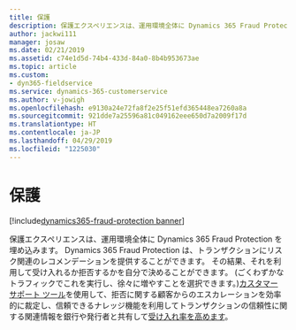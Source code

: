 ```yaml
---
title: 保護
description: 保護エクスペリエンスは、運用環境全体に Dynamics 365 Fraud Protection を埋め込みます。
author: jackwi111
manager: josaw
ms.date: 02/21/2019
ms.assetid: c74e1d5d-74b4-433d-84a0-8b4b953673ae
ms.topic: article
ms.custom:
- dyn365-fieldservice
ms.service: dynamics-365-customerservice
ms.author: v-jowigh
ms.openlocfilehash: e9130a24e72fa8f2e25f51efd365448ea7260a8a
ms.sourcegitcommit: 921dde7a25596a81c049162eee650d7a2009f17d
ms.translationtype: HT
ms.contentlocale: ja-JP
ms.lasthandoff: 04/29/2019
ms.locfileid: "1225030"
---
```

#  <a name="protect"></a>保護
[!include[dynamics365-fraud-protection banner](../../includes/dynamics365-fraud-protection.md)]






保護エクスペリエンスは、運用環境全体に Dynamics 365 Fraud Protection を埋め込みます。 Dynamics 365 Fraud Protection は、トランザクションにリスク関連のレコメンデーションを提供することができます。 その結果、それを利用して受け入れるか拒否するかを自分で決めることができます。 (ごくわずかなトラフィックでこれを実行し、徐々に増やすことを選択できます。)[カスタマー サポート ツール](support-customers.md)を使用して、拒否に関する顧客からのエスカレーションを効率的に裁定し、信頼できるナレッジ機能を利用してトランザクションの信頼性に関する関連情報を銀行や発行者と共有して[受け入れ率を高めます](boost-bank-acceptance-rates.md)。
